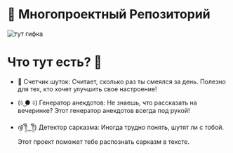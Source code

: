  # 🚀 Многопроектный Репозиторий

![тут гифка](git-merge.gif)

# Что тут есть? 🤔

+ 🤡 Счетчик шуток: Считает, сколько раз ты смеялся за день. Полезно для тех, кто хочет улучшить свое настроение!

+ (᨟ ͜● ᨟) Генератор анекдотов: Не знаешь, что рассказать на вечеринке? Этот генератор анекдотов всегда под рукой!

+ ദ്ദി ༎ຶ‿༎ຶ) Детектор сарказма: Иногда трудно понять, шутят ли с тобой. Этот проект поможет тебе распознать сарказм в тексте.
